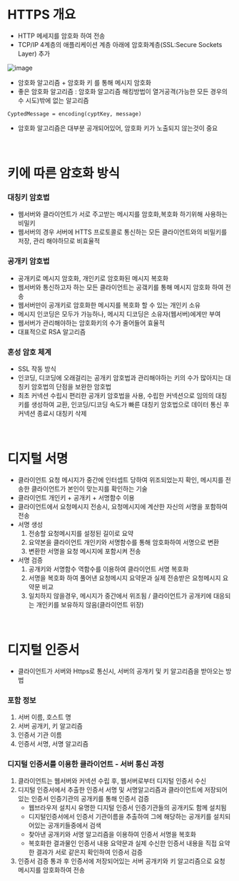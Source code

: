 # **HTTPS 개요**
- HTTP 메세지를 암호화 하여 전송
- TCP/IP 4계층의 애플리케이션 계층 아래에 암호화계층(SSL:Secure Sockets Layer) 추가

![image](https://user-images.githubusercontent.com/48702893/91661339-5f5d9d80-eb16-11ea-9e37-a8b6d9348986.png)

- 암호화 알고리즘 + 암호화 키 를 통해 메시지 암호화
- 좋은 암호화 알고리즘 : 암호화 알고리즘 해킹방법이 열거공격(가능한 모든 경우의 수 시도)밖에 없는 알고리즘

```
CyptedMessage = encoding(cyptKey, message)
```

- 암호화 알고리즘은 대부분 공개되어있어, 암호화 키가 노출되지 않는것이 중요

<br>

# **키에 따른 암호화 방식**
### 대칭키 암호법
- 웹서버와 클라이언트가 서로 주고받는 메시지를 암호화,복호화 하기위해 사용하는 비밀키
- 웹서버의 경우 서버에 HTTS 프로토콜로 통신하는 모든 클라이언트와의 비밀키를 저장, 관리 해야하므로 비효율적

### 공개키 암호법
- 공개키로 메시지 암호화, 개인키로 암호화된 메시지 복호화
- 웹서버와 통신하고자 하는 모든 클라이언트는 공갴키를 통해 메시지 암호화 하여 전송
- 웹서버만이 공개키로 암호화한 메시지를 복호화 할 수 있는 개인키 소유
- 메시지 인코딩은 모두가 가능하나, 메시지 디코딩은 소유자(웹서버)에게만 부여
- 웹서버가 관리해야하는 암호화키의 수가 줄어들어 효율적
- 대표적으로 RSA 알고리즘

### 혼성 암호 체계
- SSL 작동 방식
- 인코딩, 디코딩에 오래걸리는 공개키 암호법과 관리해야하는 키의 수가 많아지는 대칭키 암호법의 단점을 보완한 암호법
- 최초 커넥션 수립시 편리한 공개키 암호법을 사용, 수립한 커넥션으로 임의의 대칭키를 생성하여 교환, 인코딩/디코딩 속도가 빠른 대칭키 암호법으로 데이터 통신 후 커넥션 종료시 대칭키 삭제

<br>

# **디지털 서명**
- 클라이언트 요청 메시지가 중간에 인터셉트 당하여 위조되었는지 확인, 메시지를 전송한 클라이언트가 본인이 맞는지를 확인하는 기술
- 클라이언트 개인키 + 공개키 + 서명함수 이용
- 클라이언트에서 요청메시지 전송시, 요청메시지에 계산한 자신의 서명을 포함하여 전송
- 서명 생성
   1. 전송할 요청메시지를 설정된 길이로 요약
   2. 요약본을 클라이언트 개인키와 서명함수를 통해 암호화하여 서명으로 변환
   3. 변환한 서명을 요청 메시지에 포함시켜 전송
- 서명 검증
   1. 공개키와 서명함수 역함수를 이용하여 클라이언트 서명 복호화
   2. 서명을 복호화 하여 풀어낸 요청메시지 요약문과 실제 전송받은 요청메시지 요약문 비교
   3. 일치하지 않을경우, 메시지가 중간에서 위조됨 / 클라이언트가 공개키에 대응되는 개인키를 보유하지 않음(클라이언트 위장)

<br>

# **디지털 인증서**
- 클라이언트가 서버와 Https로 통신시, 서버의 공개키 및 키 알고리즘을 받아오는 방법

### 포함 정보
1. 서버 이름, 호스트 명
2. 서버 공개키, 키 알고리즘
3. 인증서 기관 이름
4. 인증서 서명, 서명 알고리즘

### 디지털 인증서를 이용한 클라이언트 - 서버 통신 과정
1. 클라이언트는 웹서버와 커넥션 수립 후, 웹서버로부터 디지털 인증서 수신
2. 디지털 인증서에서 추출한 인증서 서명 및 서명알고리즘과 클라이언트에 저장되어있는 인증서 인증기관의 공개키를 통해 인증서 검증
   - 웹브라우저 설치시 유명한 디지털 인증서 인증기관들의 공개키도 함께 설치됨
   - 디지털인증서에서 인증서 기관이름을 추출하여 그에 해당하는 공개키를 설치되어있는 공개키들중에서 검색
   - 찾아낸 공개키와 서명 알고리즘을 이용하여 인증서 서명을 복호화
   - 복호화한 결과물인 인증서 내용 요약문과 실제 수신한 인증서 내용을 직접 요약한 결과가 서로 같은지 확인하여 인증서 검증
3. 인증서 검증 통과 후 인증서에 저장되어있는 서버 공개키와 키 알고리즘으로 요청 메시지를 암호화하여 전송